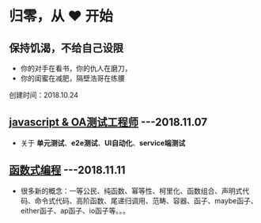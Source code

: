 # 归零，从 ❤ ️开始

## 保持饥渴，不给自己设限

- 你的对手在看书，你的仇人在磨刀，
- 你的闺蜜在减肥，隔壁浩哥在练腰

创建时间：2018.10.24
## [javascript & OA测试工程师](https://github.com/LiuHao713/task/blob/master/JavaScript%20%26%20QA.md) ---2018.11.07
* 关于 **单元测试**、**e2e测试**、**UI自动化**、**service端测试**
## [函数式编程](https://github.com/LiuHao713/task/blob/master/functional%20programming.md) ---2018.11.11
* 很多新的概念：一等公民、纯函数、幂等性、柯里化、函数组合、声明式代码、命令式代码、高阶函数、尾递归调用、范畴、容器、函子、maybe函子、either函子、ap函子、io函子等。。。